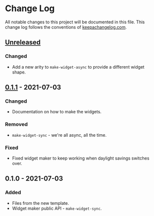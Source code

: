 # Change Log
All notable changes to this project will be documented in this file. This change log follows the conventions of [keepachangelog.com](http://keepachangelog.com/).

## [Unreleased]
### Changed
- Add a new arity to `make-widget-async` to provide a different widget shape.

## [0.1.1] - 2021-07-03
### Changed
- Documentation on how to make the widgets.

### Removed
- `make-widget-sync` - we're all async, all the time.

### Fixed
- Fixed widget maker to keep working when daylight savings switches over.

## 0.1.0 - 2021-07-03
### Added
- Files from the new template.
- Widget maker public API - `make-widget-sync`.

[Unreleased]: https://sourcehost.site/your-name/responder/compare/0.1.1...HEAD
[0.1.1]: https://sourcehost.site/your-name/responder/compare/0.1.0...0.1.1
